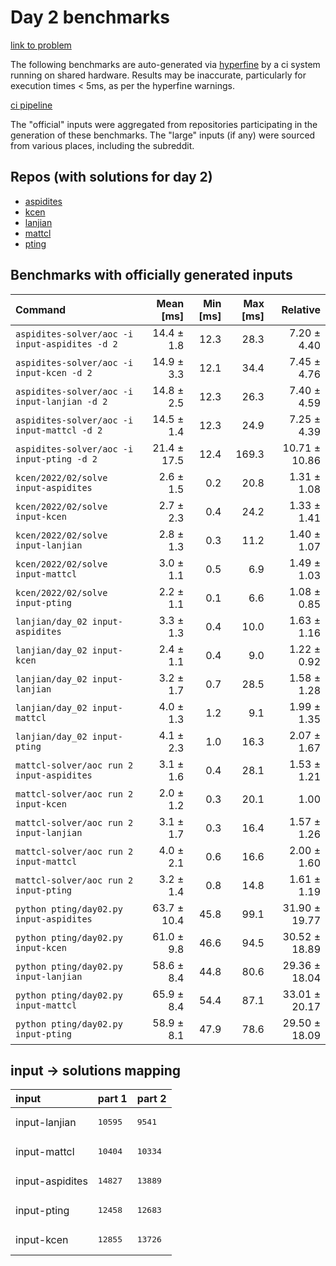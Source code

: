 # Day 2 benchmarks

[link to problem](http://adventofcode.com/2022/day/2)

The following benchmarks are auto-generated via [hyperfine](https://github.com/sharkdp/hyperfine) by a ci system running on shared hardware. Results may be inaccurate, particularly for execution times < 5ms, as per the hyperfine warnings.

[ci pipeline](http://ci.papercode.net:8080/teams/aoc2022/pipelines/aoc-compare-2022)

The "official" inputs were aggregated from repositories participating in the generation of these benchmarks. The "large" inputs (if any) were sourced from various places, including the subreddit.

## Repos (with solutions for day 2)


- [aspidites](https://github.com/aspidites/aoc2022)
- [kcen](https://github.com/kcen/AdventOfCode)
- [lanjian](https://github.com/LanJian/aoc-2022)
- [mattcl](https://github.com/mattcl/aoc2022)
- [pting](https://github.com/pting/aoc2022)

## Benchmarks with officially generated inputs
| Command | Mean [ms] | Min [ms] | Max [ms] | Relative |
|:---|---:|---:|---:|---:|
| `aspidites-solver/aoc -i input-aspidites -d 2` | 14.4 ± 1.8 | 12.3 | 28.3 | 7.20 ± 4.40 |
| `aspidites-solver/aoc -i input-kcen -d 2` | 14.9 ± 3.3 | 12.1 | 34.4 | 7.45 ± 4.76 |
| `aspidites-solver/aoc -i input-lanjian -d 2` | 14.8 ± 2.5 | 12.3 | 26.3 | 7.40 ± 4.59 |
| `aspidites-solver/aoc -i input-mattcl -d 2` | 14.5 ± 1.4 | 12.3 | 24.9 | 7.25 ± 4.39 |
| `aspidites-solver/aoc -i input-pting -d 2` | 21.4 ± 17.5 | 12.4 | 169.3 | 10.71 ± 10.86 |
| `kcen/2022/02/solve input-aspidites` | 2.6 ± 1.5 | 0.2 | 20.8 | 1.31 ± 1.08 |
| `kcen/2022/02/solve input-kcen` | 2.7 ± 2.3 | 0.4 | 24.2 | 1.33 ± 1.41 |
| `kcen/2022/02/solve input-lanjian` | 2.8 ± 1.3 | 0.3 | 11.2 | 1.40 ± 1.07 |
| `kcen/2022/02/solve input-mattcl` | 3.0 ± 1.1 | 0.5 | 6.9 | 1.49 ± 1.03 |
| `kcen/2022/02/solve input-pting` | 2.2 ± 1.1 | 0.1 | 6.6 | 1.08 ± 0.85 |
| `lanjian/day_02 input-aspidites` | 3.3 ± 1.3 | 0.4 | 10.0 | 1.63 ± 1.16 |
| `lanjian/day_02 input-kcen` | 2.4 ± 1.1 | 0.4 | 9.0 | 1.22 ± 0.92 |
| `lanjian/day_02 input-lanjian` | 3.2 ± 1.7 | 0.7 | 28.5 | 1.58 ± 1.28 |
| `lanjian/day_02 input-mattcl` | 4.0 ± 1.3 | 1.2 | 9.1 | 1.99 ± 1.35 |
| `lanjian/day_02 input-pting` | 4.1 ± 2.3 | 1.0 | 16.3 | 2.07 ± 1.67 |
| `mattcl-solver/aoc run 2 input-aspidites` | 3.1 ± 1.6 | 0.4 | 28.1 | 1.53 ± 1.21 |
| `mattcl-solver/aoc run 2 input-kcen` | 2.0 ± 1.2 | 0.3 | 20.1 | 1.00 |
| `mattcl-solver/aoc run 2 input-lanjian` | 3.1 ± 1.7 | 0.3 | 16.4 | 1.57 ± 1.26 |
| `mattcl-solver/aoc run 2 input-mattcl` | 4.0 ± 2.1 | 0.6 | 16.6 | 2.00 ± 1.60 |
| `mattcl-solver/aoc run 2 input-pting` | 3.2 ± 1.4 | 0.8 | 14.8 | 1.61 ± 1.19 |
| `python pting/day02.py input-aspidites` | 63.7 ± 10.4 | 45.8 | 99.1 | 31.90 ± 19.77 |
| `python pting/day02.py input-kcen` | 61.0 ± 9.8 | 46.6 | 94.5 | 30.52 ± 18.89 |
| `python pting/day02.py input-lanjian` | 58.6 ± 8.4 | 44.8 | 80.6 | 29.36 ± 18.04 |
| `python pting/day02.py input-mattcl` | 65.9 ± 8.4 | 54.4 | 87.1 | 33.01 ± 20.17 |
| `python pting/day02.py input-pting` | 58.9 ± 8.1 | 47.9 | 78.6 | 29.50 ± 18.09 |

## input -> solutions mapping
|input|part 1|part 2|
|:---|:---|:---|
|input-lanjian|<pre>10595</pre>|<pre>9541</pre>|
|input-mattcl|<pre>10404</pre>|<pre>10334</pre>|
|input-aspidites|<pre>14827</pre>|<pre>13889</pre>|
|input-pting|<pre>12458</pre>|<pre>12683</pre>|
|input-kcen|<pre>12855</pre>|<pre>13726</pre>|
